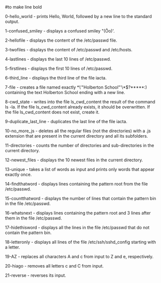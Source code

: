 #to make line bold

0-hello_world - prints Hello, World, followed by a new line to the standard output.

1-confused_smiley - displays a confused smiley "(Ôo)'.

2-hellofile - displays the content of the /etc/passwd file.

3-twofiles - displays the content of /etc/passwd and /etc/hosts.

4-lastlines - displays the last 10 lines of /etc/passwd.

5-firstlines - displays the first 10 lines of /etc/passwd.

6-third_line - displays the third line of the file iacta.

7-file - creates a file named exactly \*\\'"Holberton School"\'\\*$\?\*\*\*\*\*:) containing the text Holberton School ending with a new line.

8-cwd_state - writes into the file ls_cwd_content the result of the command ls -la. If the file ls_cwd_content already exists, it should be overwritten. If the file ls_cwd_content does not exist, create it.

9-duplicate_last_line - duplicates the last line of the file iacta.

10-no_more_js - deletes all the regular files (not the directories) with a .js extension that are present in the current directory and all its subfolders.

11-directories - counts the number of directories and sub-directories in the current directory.

12-newest_files - displays the 10 newest files in the current directory.

13-unique - takes a list of words as input and prints only words that appear exactly once.

14-findthatword - displays lines containing the pattern root from the file /etc/passwd.

15-countthatword - displays the number of lines that contain the pattern bin in the file /etc/passwd.

16-whatsnext - displays lines containing the pattern root and 3 lines after them in the file /etc/passwd.

17-hidethisword - displays all the lines in the file /etc/passwd that do not contain the pattern bin.

18-letteronly - displays all lines of the file /etc/ssh/sshd_config starting with a letter.

19-AZ - replaces all characters A and c from input to Z and e, respectively.

20-hiago - removes all letters c and C from input.

21-reverse - reverses its input.
